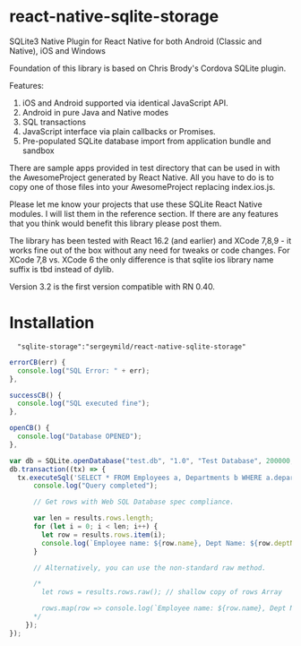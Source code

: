 # react-native-sqlite-storage
SQLite3 Native Plugin for React Native for both Android (Classic and Native), iOS and Windows

Foundation of this library is based on Chris Brody's Cordova SQLite plugin.

Features:
1. iOS and Android supported via identical JavaScript API.
2. Android in pure Java and Native modes
3. SQL transactions
4. JavaScript interface via plain callbacks or Promises.
5. Pre-populated SQLite database import from application bundle and sandbox

There are sample apps provided in test directory that can be used in with the AwesomeProject generated by React Native. All you have to do is to copy one of those files into your AwesomeProject replacing index.ios.js.

Please let me know your projects that use these SQLite React Native modules. I will list them in the reference section. If there are any features that you think would benefit this library please post them.

The library has been tested with React 16.2 (and earlier) and XCode 7,8,9 - it works fine out of the box without any need for tweaks or code changes. For XCode 7,8 vs. XCode 6 the only difference is that sqlite ios library name suffix is tbd instead of dylib.

Version 3.2 is the first version compatible with RN 0.40.

# Installation
```
  "sqlite-storage":"sergeymild/react-native-sqlite-storage"
```


```javascript
errorCB(err) {
  console.log("SQL Error: " + err);
},

successCB() {
  console.log("SQL executed fine");
},

openCB() {
  console.log("Database OPENED");
},

var db = SQLite.openDatabase("test.db", "1.0", "Test Database", 200000, openCB, errorCB);
db.transaction((tx) => {
  tx.executeSql('SELECT * FROM Employees a, Departments b WHERE a.department = b.department_id', [], (tx, results) => {
      console.log("Query completed");

      // Get rows with Web SQL Database spec compliance.

      var len = results.rows.length;
      for (let i = 0; i < len; i++) {
        let row = results.rows.item(i);
        console.log(`Employee name: ${row.name}, Dept Name: ${row.deptName}`);
      }

      // Alternatively, you can use the non-standard raw method.

      /*
        let rows = results.rows.raw(); // shallow copy of rows Array

        rows.map(row => console.log(`Employee name: ${row.name}, Dept Name: ${row.deptName}`));
      */
    });
});
```
